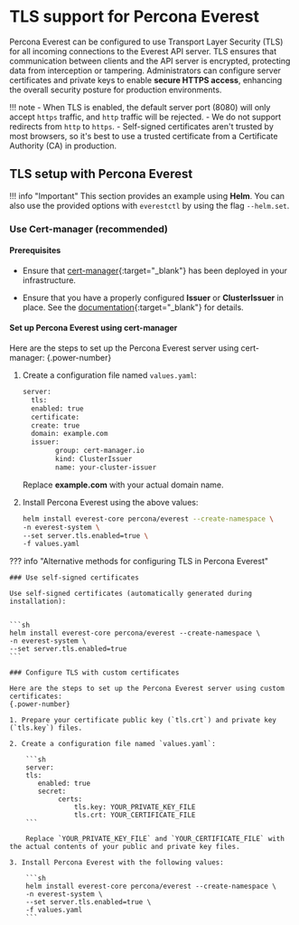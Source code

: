 # TLS support for Percona Everest

Percona Everest can be configured to use Transport Layer Security (TLS) for all incoming connections to the Everest API server. TLS ensures that communication between clients and the API server is encrypted, protecting data from interception or tampering. Administrators can configure server certificates and private keys to enable **secure HTTPS access**, enhancing the overall security posture for production environments.

!!! note
    - When TLS is enabled, the default server port (8080) will only accept `https` traffic, and `http` traffic will be rejected.
    - We do not support redirects from `http` to `https`.
    - Self-signed certificates aren't trusted by most browsers, so it's best to use a trusted certificate from a Certificate Authority (CA) in production.



## TLS setup with Percona Everest

!!! info "Important"
    This section provides an example using **Helm**. You can also use the provided options with `everestctl` by using the flag `--helm.set`.


### Use Cert-manager (recommended)     

#### Prerequisites

- Ensure that [cert-manager](https://cert-manager.io/docs/){:target="_blank"} has been deployed in your infrastructure.

- Ensure that you have a properly configured **Issuer** or **ClusterIssuer** in place. See the [documentation](https://cert-manager.io/docs/configuration/){:target="_blank"} for details.


#### Set up Percona Everest using cert-manager

Here are the steps to set up the Percona Everest server using cert-manager:
{.power-number}


1. Create a configuration file named `values.yaml`:

    ```sh
    server:
	  tls: 
	  enabled: true
	  certificate:
	  create: true
	  domain: example.com
	  issuer:
			group: cert-manager.io
			kind: ClusterIssuer 
			name: your-cluster-issuer
    ```

    Replace **example.com** with your actual domain name.


2. Install Percona Everest using the above values:

    ```sh
    helm install everest-core percona/everest --create-namespace \
	-n everest-system \
	--set server.tls.enabled=true \
	-f values.yaml
    ```


??? info "Alternative methods for configuring TLS in Percona Everest"

    ### Use self-signed certificates

    Use self-signed certificates (automatically generated during installation):
     

    ```sh
    helm install everest-core percona/everest --create-namespace \
	-n everest-system \
	--set server.tls.enabled=true
    ```

    ### Configure TLS with custom certificates

    Here are the steps to set up the Percona Everest server using custom certificates:
    {.power-number}

    1. Prepare your certificate public key (`tls.crt`) and private key (`tls.key`) files. 

    2. Create a configuration file named `values.yaml`:

        ```sh
        server:
        tls: 
           enabled: true
           secret:
                certs:
                    tls.key: YOUR_PRIVATE_KEY_FILE
                    tls.crt: YOUR_CERTIFICATE_FILE
        ```

        Replace `YOUR_PRIVATE_KEY_FILE` and `YOUR_CERTIFICATE_FILE` with the actual contents of your public and private key files.

    3. Install Percona Everest with the following values:

        ```sh
        helm install everest-core percona/everest --create-namespace \
        -n everest-system \
        --set server.tls.enabled=true \
        -f values.yaml
        ```





























    
    
  






